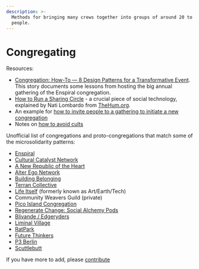 ```yaml
---
description: >-
  Methods for bringing many crews together into groups of around 20 to 200
  people.
---
```


# Congregating

Resources:

* [Congregation: How-To — 8 Design Patterns for a Transformative Event](https://medium.com/the-tuning-fork/congregation-how-to-ffe35c65d70). This story documents some lessons from hosting the big annual gathering of the Enspiral congregation.
* [How to Run a Sharing Circle](https://docs.google.com/document/d/1d9RvLcremejPWHfLExOr4O7yEtT51R4x_xYYRmvq2rc/edit?usp=sharing) - a crucial piece of social technology, explained by Nati Lombardo from [TheHum.org](http://TheHum.org).
* An example for [how to invite people to a gathering to initiate a new congregation](gathering-invite.md)
* Notes on [how to avoid cults](cults.md)

Unofficial list of congregations and proto-congregations that match some of the microsolidarity patterns:

* [Enspiral](http://enspiral.com)
* [Cultural Catalyst Network](http://culturalcatalystnetwork.org/)
* [A New Republic of the Heart](https://newrepublicoftheheart.org/being-the-change/)
* [Alter Ego Network](http://alterego.network)
* [Building Belonging](http://buildingbelonging.us)
* [Terran Collective](https://www.terran.io/)
* [Life Itself](http://lifeitself.us/) (formerly known as Art/Earth/Tech)
* Community Weavers Guild \(private\)
* [Pico Island Congregation](https://app.gitbook.com/@heymichal/s/pico/congregation)
* [Regenerate Change: Social Alchemy Pods](https://www.regeneratechange.com/sap)
* [Blivande / Edgeryders](https://edgeryders.eu/t/a-template-for-microsolidarity/9277)
* [Liminal Village](http://liminalvillage.com/)
* [RatPark](https://ratpark.org/)
* [Future Thinkers](https://futurethinkers.org/)
* [P3 Berlin](https://www.eventbrite.com/e/p3-berlin-march-2020-tickets-83713773149)
* [Scuttlebutt](http://scuttlebutt.nz)

If you have more to add, please [contribute](http://microsolidarity.cc/contributing)

